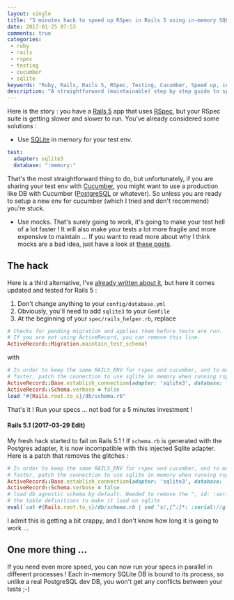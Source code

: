 ```yaml
---
layout: single
title: "5 minutes hack to speed up RSpec in Rails 5 using in-memory SQLite"
date: 2017-01-25 07:53
comments: true
categories:
 - ruby
 - rails
 - rspec
 - testing
 - cucumber
 - sqlite
keywords: "Ruby, Rails, Rails 5, RSpec, Testing, Cucumber, Speed up, in-memory, SQLite, in-memory SQLite"
description: "A straightforward (maintainable) step by step guide to speed up your RSpec suite using in-memory SQLite"
---
```

Here is the story : you have a [Rails 5](http://rubyonrails.org/) app that uses [RSpec](http://rspec.info/), but your RSpec suite is getting slower and slower to run. You've already considered some solutions :

* Use [SQLite](https://sqlite.org/) in memory for your test env.

```yaml
test:
  adapter: sqlite3
  database: ":memory:"
```

That's the most straightforward thing to do, but unfortunately, if you are sharing your test env with [Cucumber](https://cucumber.io/), you might want to use a production like DB with Cucumber ([PostgreSQL](https://www.postgresql.org/) or whatever). So unless you are ready to setup a new env for cucumber (which I tried and don't recommend) you're stuck.

* Use mocks. That's surely going to work, it's going to make your test hell of a lot faster ! It will also make your tests a lot more fragile and more expensive to maintain ... If you want to read more about why I think mocks are a bad idea, just have a look at [these posts](/blog/categories/mocking/).

## The hack

Here is a third alternative, I've [already written about it](/simplest-way-to-speed-up-rspec-with-in-memory-sqlite-db/), but here it comes updated and tested for Rails 5 :

1. Don't change anything to your `config/database.yml`
2. Obviously, you'll need to add `sqlite3` to your `Gemfile`
3. At the beginning of your `spec/rails_helper.rb`, replace

``` ruby
# Checks for pending migration and applies them before tests are run.
# If you are not using ActiveRecord, you can remove this line.
ActiveRecord::Migration.maintain_test_schema!
```

with

``` ruby
# In order to keep the same RAILS_ENV for rspec and cucumber, and to make rspec
# faster, patch the connection to use sqlite in memory when running rspec
ActiveRecord::Base.establish_connection(adapter: 'sqlite3', database: ':memory:')
ActiveRecord::Schema.verbose = false
load "#{Rails.root.to_s}/db/schema.rb"
```


That's it ! Run your specs ... not bad for a 5 minutes investment !

#### Rails 5.1 (2017-03-29 Edit)

My fresh hack started to fail on Rails 5.1 ! If `schema.rb` is generated with the Postgres adapter, it is now incompatible with this injected Sqlite adapter. Here is a patch that removes the glitches :

```ruby
# In order to keep the same RAILS_ENV for rspec and cucumber, and to make rspec
# faster, patch the connection to use sqlite in memory when running rspec
ActiveRecord::Base.establish_connection(adapter: 'sqlite3', database: ':memory:')
ActiveRecord::Schema.verbose = false
# load db agnostic schema by default. Needed to remove the ", id: :serial" from
# the table definitions to make it load on sqlite
eval(`cat #{Rails.root.to_s}/db/schema.rb | sed 's/,[^:]*: :serial\//g'`)
```

I admit this is getting a bit crappy, and I don't know how long it is going to work ...


## One more thing ...

If you need even more speed, you can now run your specs in parallel in different processes ! Each in-memory SQLite DB is bound to its process, so unlike a real PostgreSQL dev DB, you won't get any conflicts between your tests ;-)
